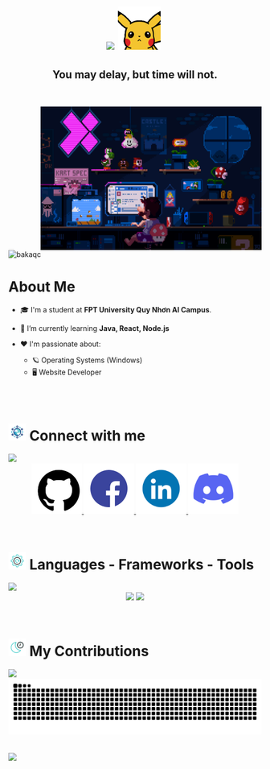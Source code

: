 <h1 align="center">
    <img src="https://readme-typing-svg.herokuapp.com/?font=Righteous&size=35&center=true&vCenter=true&width=500&height=70&duration=4000&lines=Hi+There!;+I'm+Quoc+Chuong!;"/>
    <img src="img/pikachu_hello.gif" width="85">&nbsp;
</h1>
<h2 align="center">You may delay, but time will not.</h2>
<br/>



<br/>
<img align="right" alt="Coding" width="440" height="285" src="img/mario_banner.gif">
<p align="left"> <img src="https://komarev.com/ghpvc/?username=bakaqc&label=Profile%20views&color=0e75b6&style=flat" alt="bakaqc" /> </p>
<h1> About Me </h1>

- 🎓 I'm a student at **FPT University Quy Nhơn AI Campus**.
 
- 🔭 I’m currently learning **Java, React, Node.js**

- ❤️ I'm passionate about:
  - 🪐 Operating Systems (Windows)
  - 🖥️ Website Developer
<br/>


<br/>
<h1> <img src="img/connect.gif" width="35" height="35"/> Connect with me </h1>
<img src="https://user-images.githubusercontent.com/73097560/115834477-dbab4500-a447-11eb-908a-139a6edaec5c.gif">
<br/>
<div align="center">
  <a href="https://github.com/bakaqc" target="_blank">
    <img src="img/github.gif" width="100">
  </a>
  <a href="https://www.facebook.com/dqchuongbk" target="_blank">
    <img src="img/facebook.gif" width="100">
  </a>
  <a href="https://www.linkedin.com/in/bakaqc" target="_blank">
    <img src="img/linkedin.gif" width="100">
  </a>
  <a href="https://discord.gg/6MyfJvTe" target="_blank">
    <img src="img/discord.gif" width="100">
  </a>
</div>
<br/>


<br/>
<h1> <img src="img/tool_animated.gif" width="35" height="35"/> Languages - Frameworks - Tools </h1>
<img src="https://user-images.githubusercontent.com/73097560/115834477-dbab4500-a447-11eb-908a-139a6edaec5c.gif">
<br/>
<div align="center">
    <img src="https://skillicons.dev/icons?i=react,bootstrap,html,css,vscode,github,tailwind,git" />
    <img src="https://skillicons.dev/icons?i=nodejs,javascript,c,java,mysql" /><br>
</div>
<br/>


<!--
<br/>
<h1> <img src="https://media.giphy.com/media/cj87CxfRtrUifF3Ryk/giphy.gif" width="35px" height="35px"> GitHub Stats </h1>
<img src="https://user-images.githubusercontent.com/73097560/115834477-dbab4500-a447-11eb-908a-139a6edaec5c.gif">
<br/>
<div align=center>
  <img width=390 src="https://github-readme-stats-salesp07.vercel.app/api?username=bakaqc&count_private=true&show_icons=true&theme=react&rank_icon=github&border_radius=10" alt="readme stats" />
  <img width=390 src="https://github-readme-streak-stats-salesp07.vercel.app/?user=bakaqc&count_private=true&theme=react&border_radius=10" alt="streak stats"/>
</div>
<br/>
-->

<br/>
<h1> <img src="img/clock.gif" width="35px" height="35px"> My Contributions </h1>
<img src="https://user-images.githubusercontent.com/73097560/115834477-dbab4500-a447-11eb-908a-139a6edaec5c.gif">
<div align=center>
    <img alt="snake eating my contributions" src="https://raw.githubusercontent.com/bakaqc/bakaqc/output/github-contribution-grid-snake.svg" />
</div>
<br/>

<br/>
<img src="https://user-images.githubusercontent.com/73097560/115834477-dbab4500-a447-11eb-908a-139a6edaec5c.gif">

